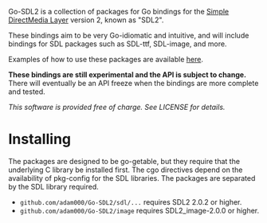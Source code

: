 Go-SDL2 is a collection of packages for Go bindings for the
[Simple DirectMedia Layer](http://libsdl.org) version 2, known as "SDL2".

These bindings aim to be very Go-idiomatic and intuitive, and will include
bindings for SDL packages such as SDL-ttf, SDL-image, and more.

Examples of how to use these packages are available
[here](https://github.com/adam000/go-sdl-gl-examples).

**These bindings are still experimental and the API is subject to change.**
There will eventually be an API freeze when the bindings are more
complete and tested.

*This software is provided free of charge. See LICENSE for details.*

# Installing

The packages are designed to be go-getable, but they require that the underlying
C library be installed first.  The cgo directives depend on the availability of
pkg-config for the SDL libraries.  The packages are separated by the SDL library
required.

* `github.com/adam000/Go-SDL2/sdl/...` requires SDL2 2.0.2 or higher.
* `github.com/adam000/Go-SDL2/image` requires SDL2\_image-2.0.0 or higher.
